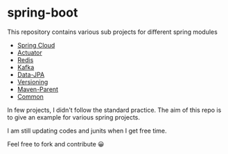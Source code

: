 # spring-boot

This repository contains various sub projects for different spring modules

* [Spring Cloud](./cloud)
* [Actuator](./actuator)
* [Redis](./jedis)
* [Kafka](./kafka)
* [Data-JPA](./spring-boot-jpa)
* [Versioning](./versioning)
* [Maven-Parent](./parent)
* [Common](./common)

In few projects, I didn't follow the standard practice. The aim of this repo is to give an example for various spring projects. 

I am still updating codes and junits when I get free time.

Feel free to fork and contribute :grinning:
